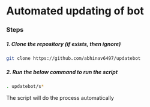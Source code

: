 # Automated updating of bot



### Steps

##### 1. Clone the repository (if exists, then ignore)

```bash
git clone https://github.com/abhinav6497/updatebot
```

##### 2. Run the below command to run the script

```bash
. updatebot/s*
```

The script will do the process automatically
